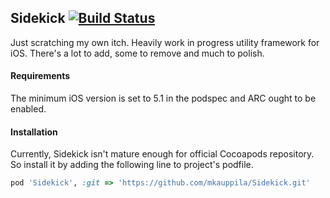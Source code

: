 ## Sidekick [![Build Status](https://travis-ci.org/mkauppila/Sidekick.png?branch=master)](https://travis-ci.org/mkauppila/Sidekick)

Just scratching my own itch. Heavily work in progress utility framework
for iOS. There's a lot to add, some to remove and much to polish.

#### Requirements 

The minimum iOS version is set to 5.1 in the podspec and ARC ought to be enabled.

#### Installation

Currently, Sidekick isn't mature enough for official Cocoapods repository. So install it
by adding the following line to project's podfile.

```ruby
pod 'Sidekick', :git => 'https://github.com/mkauppila/Sidekick.git'
```
